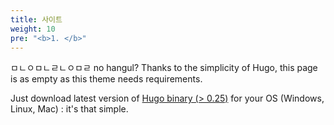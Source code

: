 ```yaml
---
title: 사이트
weight: 10
pre: "<b>1. </b>"
---
```

ㅁㄴㅇㅁㄴㄹㄴㅇㅁㄹ
no hangul?
Thanks to the simplicity of Hugo, this page is as empty as this theme needs requirements.

Just download latest version of [Hugo binary (> 0.25)](https://gohugo.io/getting-started/installing/) for your OS (Windows, Linux, Mac) : it's that simple.

